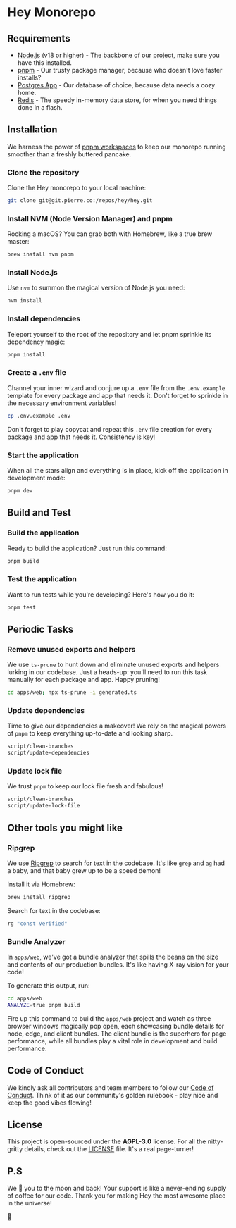 # Hey Monorepo

## Requirements

- [Node.js](https://nodejs.org/en/download/) (v18 or higher) - The backbone of our project, make sure you have this installed.
- [pnpm](https://pnpm.io/installation) - Our trusty package manager, because who doesn't love faster installs?
- [Postgres App](https://postgresapp.com/) - Our database of choice, because data needs a cozy home.
- [Redis](https://redis.io/download) - The speedy in-memory data store, for when you need things done in a flash.

## Installation

We harness the power of [pnpm workspaces](https://pnpm.io/workspaces) to keep our monorepo running smoother than a freshly buttered pancake.

### Clone the repository

Clone the Hey monorepo to your local machine:

```bash
git clone git@git.pierre.co:/repos/hey/hey.git
```

### Install NVM (Node Version Manager) and pnpm

Rocking a macOS? You can grab both with Homebrew, like a true brew master:

```bash
brew install nvm pnpm
```

### Install Node.js

Use `nvm` to summon the magical version of Node.js you need:

```bash
nvm install
```

### Install dependencies

Teleport yourself to the root of the repository and let pnpm sprinkle its dependency magic:

```bash
pnpm install
```

### Create a `.env` file

Channel your inner wizard and conjure up a `.env` file from the `.env.example` template for every package and app that needs it. Don't forget to sprinkle in the necessary environment variables!

```bash
cp .env.example .env
```

Don't forget to play copycat and repeat this `.env` file creation for every package and app that needs it. Consistency is key!

### Start the application

When all the stars align and everything is in place, kick off the application in development mode:

```bash
pnpm dev
```

## Build and Test

### Build the application

Ready to build the application? Just run this command:

```bash
pnpm build
```

### Test the application

Want to run tests while you're developing? Here's how you do it:

```bash
pnpm test
```

## Periodic Tasks

### Remove unused exports and helpers

We use `ts-prune` to hunt down and eliminate unused exports and helpers lurking in our codebase. Just a heads-up: you'll need to run this task manually for each package and app. Happy pruning!

```bash
cd apps/web; npx ts-prune -i generated.ts
```

### Update dependencies

Time to give our dependencies a makeover! We rely on the magical powers of `pnpm` to keep everything up-to-date and looking sharp.

```bash
script/clean-branches
script/update-dependencies
```

### Update lock file

We trust `pnpm` to keep our lock file fresh and fabulous!

```bash
script/clean-branches
script/update-lock-file
```

## Other tools you might like

### Ripgrep

We use [Ripgrep](https://github.com/BurntSushi/ripgrep) to search for text in the codebase. It's like `grep` and `ag` had a baby, and that baby grew up to be a speed demon!

Install it via Homebrew:

```bash
brew install ripgrep
```

Search for text in the codebase:

```bash
rg "const Verified"
```

### Bundle Analyzer

In `apps/web`, we've got a bundle analyzer that spills the beans on the size and contents of our production bundles. It's like having X-ray vision for your code!

To generate this output, run:

```bash
cd apps/web
ANALYZE=true pnpm build
```

Fire up this command to build the `apps/web` project and watch as three browser windows magically pop open, each showcasing bundle details for node, edge, and client bundles. The client bundle is the superhero for page performance, while all bundles play a vital role in development and build performance.

## Code of Conduct

We kindly ask all contributors and team members to follow our [Code of Conduct](./CODE_OF_CONDUCT.md). Think of it as our community's golden rulebook - play nice and keep the good vibes flowing!

## License

This project is open-sourced under the **AGPL-3.0** license. For all the nitty-gritty details, check out the [LICENSE](./LICENSE) file. It's a real page-turner!

## P.S

We 💖 you to the moon and back! Your support is like a never-ending supply of coffee for our code. Thank you for making Hey the most awesome place in the universe!

🌸
